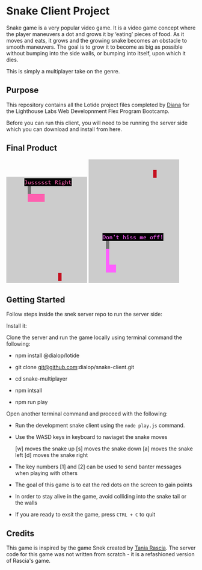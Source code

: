 # Snake Client Project

Snake game is a very popular video game. It is a video game concept where the player maneuvers a dot and grows it by ‘eating’ pieces of food. As it moves and eats, it grows and the growing snake becomes an obstacle to smooth maneuvers. The goal is to grow it to become as big as possible without bumping into the side walls, or bumping into itself, upon which it dies.

This is simply a multiplayer take on the genre.

## Purpose

This repository contains all the Lotide project files completed by [Diana](https://github.com/dialop/lotide) for the Lighthouse Labs Web Developnment Flex Program Bootcamp.

Before you can run this client, you will need to be running the server side which you can download and install from here.

## Final Product

![Alt text](screenshots/Snake_Screenshot_1.png) ![Alt text](screenshots/Snake_Screenshot_2.png)

## Getting Started

Follow steps inside the snek server repo to run the server side:

Install it:

Clone the server and run the game locally using terminal command the following:

- npm install @dialop/lotide

- git clone git@github.com:dialop/snake-client.git

- cd snake-multiplayer

- npm intsall

- npm run play

Open another terminal command and proceed with the following:

- Run the development snake client using the `node play.js` command.
- Use the WASD keys in keyboard to naviaget the snake moves

  [w] moves the snake up [s] moves the snake down [a] moves the snake left [d] moves the snake right

- The key numbers [1] and [2] can be used to send banter messages when playing with others
- The goal of this game is to eat the red dots on the screen to gain points
- In order to stay alive in the game, avoid colliding into the snake tail or the walls
- If you are ready to exsit the game, press `CTRL + C` to quit

## Credits

This game is inspired by the game Snek created by [Tania Rascia](https://www.taniarascia.com/). The server code for this game was not written from scratch - it is a refashioned version of Rascia's game.
